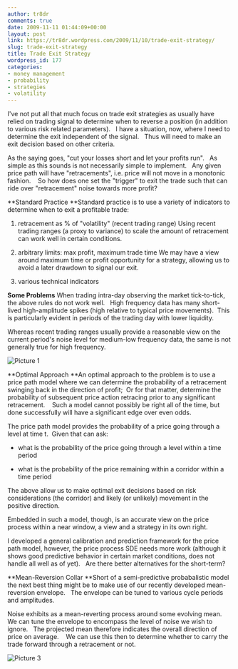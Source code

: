 ```yaml
---
author: tr8dr
comments: true
date: 2009-11-11 01:44:09+00:00
layout: post
link: https://tr8dr.wordpress.com/2009/11/10/trade-exit-strategy/
slug: trade-exit-strategy
title: Trade Exit Strategy
wordpress_id: 177
categories:
- money management
- probability
- strategies
- volatility
---
```


I've not put all that much focus on trade exit strategies as usually have relied on trading signal to determine when to reverse a position (in addition to various risk related parameters).   I have a situation, now, where I need to determine the exit independent of the signal.   Thus will need to make an exit decision based on other criteria.

As the saying goes, "cut your losses short and let your profits run".   As simple as this sounds is not necessarily simple to implement.   Any given price path will have "retracements", i.e. price will not move in a monotonic fashion.    So how does one set the "trigger" to exit the trade such that can ride over "retracement" noise towards more profit?

**Standard Practice
**Standard practice is to use a variety of indicators to determine when to exit a profitable trade:



	
  1. retracement as % of "volatility" (recent trading range)
Using recent trading ranges (a proxy to variance) to scale the amount of retracement can work well in certain conditions.

	
  2. arbitrary limits: max profit, maximum trade time
We may have a view around maximum time or profit opportunity for a strategy, allowing us to avoid a later drawdown to signal our exit.

	
  3. various technical indicators


**Some Problems**
When trading intra-day observing the market tick-to-tick, the above rules do not work well.   High frequency data has many short-lived high-amplitude spikes (high relative to typical price movements).  This is particularly evident in periods of the trading day with lower liquidity.

Whereas recent trading ranges usually provide a reasonable view on the current period's noise level for medium-low frequency data, the same is not generally true for high frequency.

![Picture 1](http://tr8dr.files.wordpress.com/2009/11/picture-15.png)

**Optimal Approach
**An optimal approach to the problem is to use a price path model where we can determine the probability of a retracement swinging back in the direction of profit;  Or for that matter, determine the probability of subsequent price action retracing prior to any significant retracement.    Such a model cannot possibly be right all of the time, but done successfully will have a significant edge over even odds.

The price path model provides the probability of a price going through a level at time t.  Given that can ask:



	
  * what is the probability of the price going through a level within a time period

	
  * what is the probability of the price remaining within a corridor within a time period


The above allow us to make optimal exit decisions based on risk considerations (the corridor) and likely (or unlikely) movement in the positive direction.

Embedded in such a model, though, is an accurate view on the price process within a near window, a view and a strategy in its own right.

I developed a general calibration and prediction framework for the price path model, however, the price process SDE needs more work (although it shows good predictive behavior in certain market conditions, does not handle all well as of yet).   Are there better alternatives for the short-term?

**Mean-Reversion Collar
**Short of a semi-predictive probabalistic model the next best thing might be to make use of our recently developed mean-reversion envelope.   The envelope can be tuned to various cycle periods and amplitudes.

Noise exhibits as a mean-reverting process around some evolving mean.   We can tune the envelope to encompass the level of noise we wish to ignore.   The projected mean therefore indicates the overall direction of price on average.    We can use this then to determine whether to carry the trade forward through a retracement or not.

![Picture 3](http://tr8dr.files.wordpress.com/2009/11/picture-35.png)
